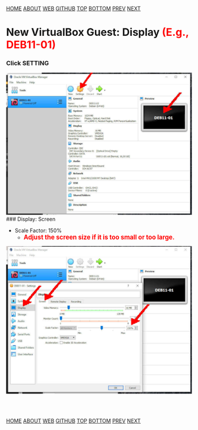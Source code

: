 ---
---

[HOME](index.md)
[ABOUT](README.md)
[WEB](https://osp4diss.vlsm.org/)
[GITHUB](/https://github.com/os2xx/osp4diss)
[TOP](#)
[BOTTOM](#endofpage)
[PREV](DebianGuestOnVirtualBox3.md)
[NEXT](DebianGuestOnVirtualBox5.md)

# New VirtualBox Guest: Display <span style="color:red;">(E.g., DEB11-01)</span>

### Click SETTING

<img src="pictures/OS21-010a.jpg"  width="960">

<br>
### Display: Screen

* Scale Factor: 150%
  * <span style="color:red; font-weight:bold; font-size:larger;">Adjust the screen size if it is too small or too large.</span>


<img src="pictures/OS21-018.jpg"  width="960">

<br id="endofpage"><br>

[HOME](index.md)
[ABOUT](README.md)
[WEB](https://osp4diss.vlsm.org/)
[GITHUB](/https://github.com/os2xx/osp4diss)
[TOP](#)
[BOTTOM](#endofpage)
[PREV](DebianGuestOnVirtualBox3.md)
[NEXT](DebianGuestOnVirtualBox5.md)

